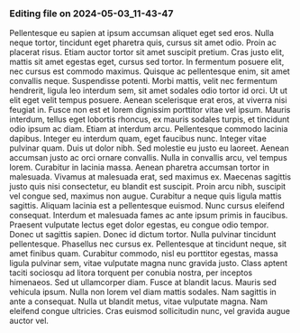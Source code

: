 

### Editing file on 2024-05-03_11-43-47

Pellentesque eu sapien at ipsum accumsan aliquet eget sed eros. Nulla neque tortor, tincidunt eget pharetra quis, cursus sit amet odio. Proin ac placerat risus. Etiam auctor tortor sit amet suscipit pretium. Cras justo elit, mattis sit amet egestas eget, cursus sed tortor. In fermentum posuere elit, nec cursus est commodo maximus. Quisque ac pellentesque enim, sit amet convallis neque. Suspendisse potenti.
Morbi mattis, velit nec fermentum hendrerit, ligula leo interdum sem, sit amet sodales odio tortor id orci. Ut ut elit eget velit tempus posuere. Aenean scelerisque erat eros, at viverra nisi feugiat in. Fusce non est et lorem dignissim porttitor vitae vel ipsum. Mauris interdum, tellus eget lobortis rhoncus, ex mauris sodales turpis, et tincidunt odio ipsum ac diam. Etiam at interdum arcu. Pellentesque commodo lacinia dapibus. Integer eu interdum quam, eget faucibus nunc. Integer vitae pulvinar quam. Duis ut dolor nibh. Sed molestie eu justo eu laoreet.
Aenean accumsan justo ac orci ornare convallis. Nulla in convallis arcu, vel tempus lorem. Curabitur in lacinia massa. Aenean pharetra accumsan tortor in malesuada. Vivamus at malesuada erat, sed maximus ex. Maecenas sagittis justo quis nisi consectetur, eu blandit est suscipit. Proin arcu nibh, suscipit vel congue sed, maximus non augue. Curabitur a neque quis ligula mattis sagittis. Aliquam lacinia est a pellentesque euismod. Nunc cursus eleifend consequat. Interdum et malesuada fames ac ante ipsum primis in faucibus. Praesent vulputate lectus eget dolor egestas, eu congue odio tempor. Donec ut sagittis sapien. Donec id dictum tortor.
Nulla pulvinar tincidunt pellentesque. Phasellus nec cursus ex. Pellentesque at tincidunt neque, sit amet finibus quam. Curabitur commodo, nisl eu porttitor egestas, massa ligula pulvinar sem, vitae vulputate magna nunc gravida justo. Class aptent taciti sociosqu ad litora torquent per conubia nostra, per inceptos himenaeos. Sed ut ullamcorper diam. Fusce at blandit lacus. Mauris sed vehicula ipsum. Nulla non lorem vel diam mattis sodales. Nam sagittis in ante a consequat. Nulla ut blandit metus, vitae vulputate magna. Nam eleifend congue ultricies. Cras euismod sollicitudin nunc, vel gravida augue auctor vel.



